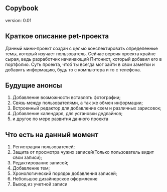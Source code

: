 ## Copybook
version: 0.01
## Краткое описание pet-проекта
Данный мини-проект создан с целью конспектировать определенные темы, который изучает пользователь. 
Сейчас версия проекта крайне сырая, ведь разработчик начинающий Питонист, который добавил его в портфолио.
Суть проекта, чтоб ты всегда мог зайти в свои заметки и добавить информацию, будь то с компьютера и то с телефона.
## Будущие анонсы
1. Добавление возможности вставлять фотографии;
2. Связь между пользователями, а так же обмен информации;
3. Встроенный редактор для добавление схем и различных зарисовок;
4. Добавление календаря, для установки дедлайнов;
5. и другое по мере развития данного проекта
## Что есть на данный момент
1. Регистрация пользователей;
2. Защита от просмотра чужих записей(Только пользователь видит свои записи);
3. Редактирование записей;
4. Добавление тем;
5. Хронологический порядок добавления записей;
6. Небольшое дизайнерское оформление
7. Выход из учетной записи
